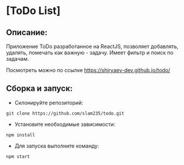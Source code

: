 # [ToDo List]

Описание:
---
Приложение ToDo разработанное на ReactJS, позволяет добавлять, удалять, помечать как важную - задачу. 
Имеет фильтр и поиск по задачам.

Посмотреть можно по ссылке https://shiryaev-dev.github.io/todo/

Сборка и запуск:
---
- Склонируйте репозиторий:

```
git clone https://github.com/slam235/todo.git
```

- Установите необходимые зависимости:

```
npm install
```

- Для запуска выполните команду:

```
npm start
```
